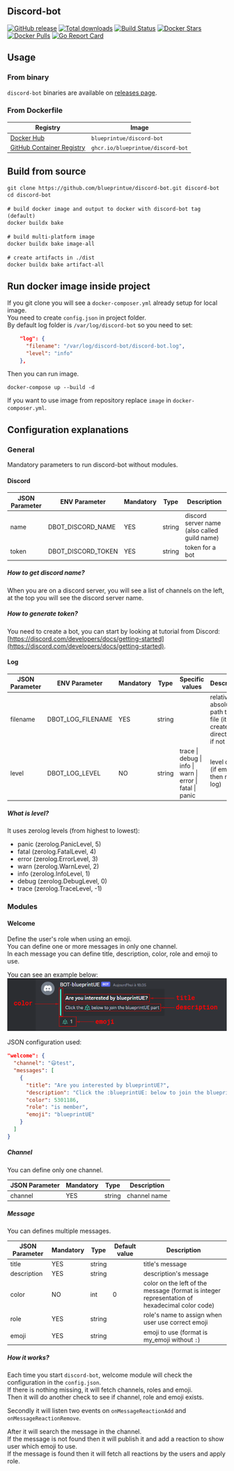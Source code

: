 ## Discord-bot

[![GitHub release](https://img.shields.io/github/release/blueprintue/discord-bot.svg?logo=github)](https://github.com/blueprintue/discord-bot/releases/latest)
[![Total downloads](https://img.shields.io/github/downloads/blueprintue/discord-bot/total.svg?logo=github)](https://github.com/blueprintue/discord-bot/releases/latest)
[![Build Status](https://img.shields.io/github/actions/workflow/status/blueprintue/discord-bot/build.yml?label=build&logo=github)](https://github.com/blueprintue/discord-bot/actions/workflows/build.yml)
[![Docker Stars](https://img.shields.io/docker/stars/blueprintue/discord-bot?logo=docker)](https://hub.docker.com/r/blueprintue/discord-bot/)
[![Docker Pulls](https://img.shields.io/docker/pulls/blueprintue/discord-bot?logo=docker)](https://hub.docker.com/r/blueprintue/discord-bot/)
[![Go Report Card](https://goreportcard.com/badge/github.com/blueprintue/discord-bot)](https://goreportcard.com/report/github.com/blueprintue/discord-bot)

## Usage

### From binary

`discord-bot` binaries are available on [releases page](https://github.com/blueprintue/discord-bot/releases/latest).

### From Dockerfile

| Registry                                                                                                  | Image                             |
|-----------------------------------------------------------------------------------------------------------|-----------------------------------|
| [Docker Hub](https://hub.docker.com/r/blueprintue/discord-bot/)                                           | `blueprintue/discord-bot`         |
| [GitHub Container Registry](https://github.com/users/blueprintue/packages/container/package/discord-bot)  | `ghcr.io/blueprintue/discord-bot` |

## Build from source

```shell
git clone https://github.com/blueprintue/discord-bot.git discord-bot
cd discord-bot

# build docker image and output to docker with discord-bot tag (default)
docker buildx bake

# build multi-platform image
docker buildx bake image-all

# create artifacts in ./dist
docker buildx bake artifact-all
```

## Run docker image inside project
If you git clone you will see a `docker-composer.yml` already setup for local image.  
You need to create `config.json` in project folder.  
By default log folder is `/var/log/discord-bot` so you need to set:  
```json
    "log": {
      "filename": "/var/log/discord-bot/discord-bot.log",
      "level": "info"
    },
```
Then you can run image.
```shell
docker-compose up --build -d
```
If you want to use image from repository replace `image` in `docker-composer.yml`.

## Configuration explanations
### General
Mandatory parameters to run discord-bot without modules.

#### Discord
| JSON Parameter | ENV Parameter      | Mandatory | Type   | Description                                                |
| -------------- | ------------------ | --------- | ------ | ---------------------------------------------------------- |
| name           | DBOT_DISCORD_NAME  | YES       | string | discord server name (also called guild name)               |
| token          | DBOT_DISCORD_TOKEN | YES       | string | token for a bot                                            |

##### How to get discord name?
When you are on a discord server, you will see a list of channels on the left, at the top you will see the discord server name.

##### How to generate token?
You need to create a bot, you can start by looking at tutorial from Discord: [https://discord.com/developers/docs/getting-started](https://discord.com/developers/docs/getting-started).

#### Log
| JSON Parameter | ENV Parameter      | Mandatory | Type   | Specific values                                           | Description                                                                     |
| -------------- | ------------------ | --------- | ------ | --------------------------------------------------------- | ------------------------------------------------------------------------------- |
| filename       | DBOT_LOG_FILENAME  | YES       | string |                                                           | relative or absolute path to log file (it will create directories if not exist) |
| level          | DBOT_LOG_LEVEL     | NO        | string | trace \| debug \| info \| warn \| error \| fatal \| panic | level of log (if empty then no log)                                             |

##### What is level?
It uses zerolog levels (from highest to lowest):
* panic (zerolog.PanicLevel, 5)
* fatal (zerolog.FatalLevel, 4)
* error (zerolog.ErrorLevel, 3)
* warn (zerolog.WarnLevel, 2)
* info (zerolog.InfoLevel, 1)
* debug (zerolog.DebugLevel, 0)
* trace (zerolog.TraceLevel, -1)

### Modules
#### Welcome
Define the user's role when using an emoji.  
You can define one or more messages in only one channel.  
In each message you can define title, description, color, role and emoji to use.  

You can see an example below:  
![Welcome module example](doc/welcome-example.png)

JSON configuration used:  
```json
"welcome": {
  "channel": "😃test",
  "messages": [
    {
      "title": "Are you interested by blueprintUE?",
      "description": "Click the :blueprintUE: below to join the blueprintUE part",
      "color": 5301186,
      "role": "is member",
      "emoji": "blueprintUE"
    }
  ]
}
```

##### Channel
You can define only one channel.  

| JSON Parameter | Mandatory | Type   | Description  |
| -------------- | --------- | ------ | ------------ |
| channel        | YES       | string | channel name |

##### Message
You can defines multiple messages.  

| JSON Parameter | Mandatory | Type   | Default value | Description                                                                                   |
| -------------- | --------- | ------ | ------------- | --------------------------------------------------------------------------------------------- |
| title          | YES       | string |               | title's message                                                                               |
| description    | YES       | string |               | description's message                                                                         |
| color          | NO        | int    | 0             | color on the left of the message (format is integer representation of hexadecimal color code) |
| role           | YES       | string |               | role's name to assign when user use correct emoji                                             |
| emoji          | YES       | string |               | emoji to use (format is my_emoji without `:`)                                                 |

##### How it works?
Each time you start `discord-bot`, welcome module will check the configuration in the `config.json`.  
If there is nothing missing, it will fetch channels, roles and emoji.  
Then it will do another check to see if channel, role and emoji exists.  

Secondly it will listen two events on `onMessageReactionAdd` and `onMessageReactionRemove`.  

After it will search the message in the channel.  
If the message is not found then it will publish it and add a reaction to show user which emoji to use.  
If the message is found then it will fetch all reactions by the users and apply role.